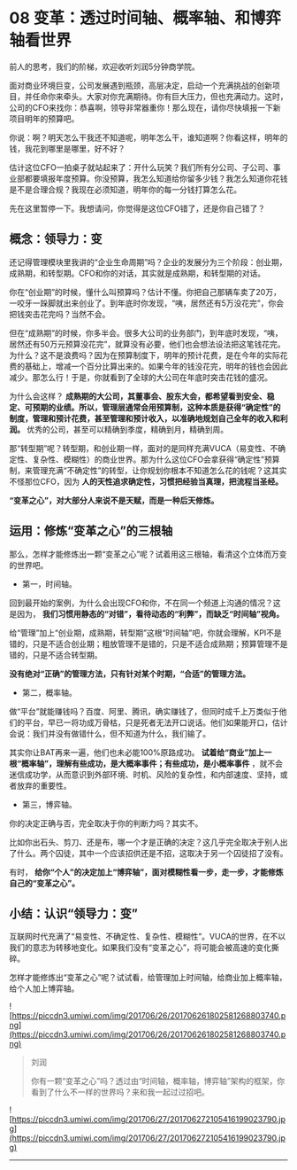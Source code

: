 # 08 变革：透过时间轴、概率轴、和博弈轴看世界

前人的思考，我们的阶梯，欢迎收听刘润5分钟商学院。

面对商业环境巨变，公司发展遇到瓶颈，高层决定，启动一个充满挑战的创新项目，并任命你来牵头。大家对你充满期待。你有巨大压力，但也充满动力。这时，公司的CFO来找你：恭喜啊，领导非常器重你！那么现在，请你尽快填报一下新项目明年的预算吧。

你说：啊？明天怎么干我还不知道呢，明年怎么干，谁知道啊？你看这样，明年的钱，我花到哪里是哪里，好不好？

估计这位CFO一拍桌子就站起来了：开什么玩笑？我们所有分公司、子公司、事业部都要填报年度预算。你没预算，我怎么知道给你留多少钱？我怎么知道你花钱是不是合理合规？我现在必须知道，明年你的每一分钱打算怎么花。

先在这里暂停一下。我想请问，你觉得是这位CFO错了，还是你自己错了？

## 概念：领导力：变

还记得管理模块里我讲的“企业生命周期”吗？企业的发展分为三个阶段：创业期，成熟期，和转型期。CFO和你的对话，其实就是成熟期，和转型期的对话。

你在“创业期”的时候，懂什么叫预算吗？估计不懂。你把自己那辆车卖了20万，一咬牙一跺脚就出来创业了。到年底时你发现，“咦，居然还有5万没花完”，你会把钱突击花完吗？当然不会。

但在“成熟期”的时候，你多半会。很多大公司的业务部门，到年底时发现，“咦，居然还有50万元预算没花完”，就算没有必要，他们也会想法设法把这笔钱花完。为什么？这不是浪费吗？因为在预算制度下，明年的预计花费，是在今年的实际花费的基础上，增减一个百分比算出来的。如果今年的钱没花完，明年的钱也会因此减少。那怎么行！于是，你就看到了全球的大公司在年底时突击花钱的盛况。

为什么会这样？ **成熟期的大公司，其董事会、股东大会，都希望看到安全、稳定、可预期的业绩。所以，管理层通常会用预算制，这种本质是获得“确定性”的制度，管理和预计花费，甚至管理和预计收入，以准确地规划自己全年的收入和利润。** 优秀的公司，甚至可以精确到季度，精确到月，精确到周。

那“转型期”呢？转型期，和创业期一样，面对的是同样充满VUCA（易变性、不确定性、复杂性、模糊性）的商业世界。那为什么这位CFO会拿获得“确定性”预算制，来管理充满“不确定性”的转型，让你规划你根本不知道怎么花的钱呢？这其实不怪那位CFO，因为 **人的天性追求确定性，习惯把经验当真理，把流程当圣经。**

 **“变革之心”，对大部分人来说不是天赋，而是一种后天修炼。**

## 运用：修炼“变革之心”的三根轴

那么，怎样才能修炼出一颗“变革之心”呢？试着用这三根轴，看清这个立体而万变的世界吧。

* 第一，时间轴。

回到最开始的案例，为什么会出现CFO和你，不在同一个频道上沟通的情况？这是因为， **我们习惯用静态的“对错”，看待动态的“利弊”，而缺乏“时间轴”视角。**

给“管理”加上“创业期，成熟期，转型期”这根“时间轴”吧，你就会理解，KPI不是错的，只是不适合创业期；粗放管理不是错的，只是不适合成熟期；预算管理不是错的，只是不适合转型期。

 **没有绝对“正确”的管理方法，只有针对某个时期，“合适”的管理方法。**

* 第二，概率轴。

做“平台”就能赚钱吗？百度、阿里、腾讯，确实赚钱了，但同时成千上万类似于他们的平台，早已一将功成万骨枯，只是死者无法开口说话。他们如果能开口，估计会说：我们并没有做错什么，但不知道为什么，我们输了。

其实你让BAT再来一遍，他们也未必能100%原路成功。 **试着给“商业”加上一根“概率轴”，理解有些成功，是大概率事件；有些成功，是小概率事件** ，就不会迷信成功学，从而意识到外部环境、时机、风险的复杂性，和内部速度、坚持，或者放弃的重要性。

* 第三，博弈轴。

你的决定正确与否，完全取决于你的判断力吗？其实不。

比如你出石头、剪刀、还是布，哪一个才是正确的决定？这几乎完全取决于别人出了什么。两个囚徒，其中一个应该招供还是不招，这取决于另一个囚徒招了没有。

有时， **给你“个人”的决定加上“博弈轴”，面对模糊性看一步，走一步，才能修炼自己的“变革之心”。**

## 小结：认识“领导力：变”

互联网时代充满了“易变性、不确定性、复杂性、模糊性”。VUCA的世界，在不以我们的意志为转移地变化。如果我们没有“变革之心”，将可能会被高速的变化撕碎。

怎样才能修炼出“变革之心”呢？试试看，给管理加上时间轴，给商业加上概率轴，给个人加上博弈轴。

![https://piccdn3.umiwi.com/img/201706/26/201706261802581268803740.png](https://piccdn3.umiwi.com/img/201706/26/201706261802581268803740.png)

> 刘润
> 
> 你有一颗“变革之心”吗？透过由“时间轴，概率轴，博弈轴”架构的框架，你看到了什么不一样的世界吗？来和我一起过过招吧。

![https://piccdn3.umiwi.com/img/201706/27/201706272105416199023790.jpg](https://piccdn3.umiwi.com/img/201706/27/201706272105416199023790.jpg)

---
